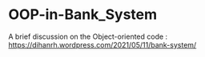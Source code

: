# OOP-in-Bank_System

A brief discussion on the Object-oriented code : https://dihanrh.wordpress.com/2021/05/11/bank-system/
